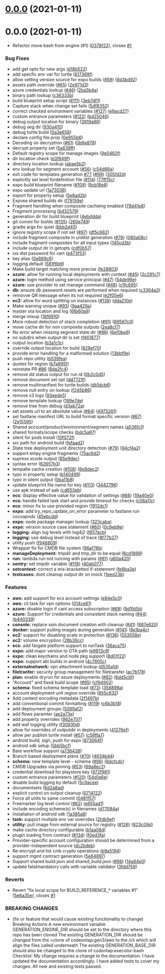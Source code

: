 # [0.0.0](https://github.com/hamlet-io/engine-plugin-aws/compare/v8.0.0...v0.0.0) (2021-01-11)



# 0.0.0 (2021-01-11)


* Refactor move bash from engine (#1) ([0378f22](https://github.com/hamlet-io/engine-plugin-aws/commit/0378f22409edd7c88e907dd7852531b10e8cb05b)), closes [#1](https://github.com/hamlet-io/engine-plugin-aws/issues/1)


### Bug Fixes

* add get opts for new args ([d18b522](https://github.com/hamlet-io/engine-plugin-aws/commit/d18b522076af6bd8d57e9942539b9b402d2e4c55))
* add specfic env var for turtle ([617369f](https://github.com/hamlet-io/engine-plugin-aws/commit/617369fedd4f3042916f36dbe314ff475e7c01c6))
* allow setting version source for expo builds ([#59](https://github.com/hamlet-io/engine-plugin-aws/issues/59)) ([8d3bd92](https://github.com/hamlet-io/engine-plugin-aws/commit/8d3bd922068c9642d90d66852597edd4f29d843f))
* assets path override ([#65](https://github.com/hamlet-io/engine-plugin-aws/issues/65)) ([2e971d3](https://github.com/hamlet-io/engine-plugin-aws/commit/2e971d31a8dd2e9e9b8f127ba49d11633518b4f9))
* azure credentials lookup ([#46](https://github.com/hamlet-io/engine-plugin-aws/issues/46)) ([2ba5b4a](https://github.com/hamlet-io/engine-plugin-aws/commit/2ba5b4aa87e8d76063cbfd0da13c02303ef201ce))
* binary path lookup ([c36333b](https://github.com/hamlet-io/engine-plugin-aws/commit/c36333b190c78d9ce1256280eb8d9dd3ec92237c))
* build blueprint setup script ([#111](https://github.com/hamlet-io/engine-plugin-aws/issues/111)) ([3eb7df1](https://github.com/hamlet-io/engine-plugin-aws/commit/3eb7df13ca9a85d7a371a5ef8fbe1758b4e54c47))
* Capture stack when change set fails ([5df8352](https://github.com/hamlet-io/engine-plugin-aws/commit/5df8352b919de8247d2340fca83b7bae8c473e4f))
* correct checked environment variables ([#127](https://github.com/hamlet-io/engine-plugin-aws/issues/127)) ([e9acd27](https://github.com/hamlet-io/engine-plugin-aws/commit/e9acd27a8d6b0833e7c8381a417af3fc03a5cc58))
* custom entrance parameters ([#122](https://github.com/hamlet-io/engine-plugin-aws/issues/122)) ([bd25046](https://github.com/hamlet-io/engine-plugin-aws/commit/bd2504658c5ffc90277221da53d9c1bafc9149ca))
* debug output location for binary ([3919a98](https://github.com/hamlet-io/engine-plugin-aws/commit/3919a982e1ae11a121093cc087ad2b1bba54fc19))
* debug seg dir ([930a410](https://github.com/hamlet-io/engine-plugin-aws/commit/930a410905fe19761628296950f8ca1101de2972))
* debug turtle build ([0a3e658](https://github.com/hamlet-io/engine-plugin-aws/commit/0a3e658c9ea0b102ba3bfb1e1aa5b0bb399b18ed))
* declare config file prop ([0e955b6](https://github.com/hamlet-io/engine-plugin-aws/commit/0e955b6088f11a32228b5f360abb9bc47f9c3d7f))
* Decoding on decryption ([#61](https://github.com/hamlet-io/engine-plugin-aws/issues/61)) ([0b6e878](https://github.com/hamlet-io/engine-plugin-aws/commit/0b6e878a6ae031ec84e2f3e3914d88a860c971dd))
* decrypt property set ([5a839ff](https://github.com/hamlet-io/engine-plugin-aws/commit/5a839ffe03e665c99a3b1a0533d17babcb61e328))
* Default registry scope for manage images ([9e0462f](https://github.com/hamlet-io/engine-plugin-aws/commit/9e0462f6ceeb91149a207b5c67bfa26ee7304cb8))
* dir location check ([e3f849f](https://github.com/hamlet-io/engine-plugin-aws/commit/e3f849f059276a9844d95db050b17e0340bc7b85))
* directory location lookup ([abae5b2](https://github.com/hamlet-io/engine-plugin-aws/commit/abae5b26eaee3ee53e6621931de69351c968c60f))
* env lookup for segment account ([#56](https://github.com/hamlet-io/engine-plugin-aws/issues/56)) ([c54d66a](https://github.com/hamlet-io/engine-plugin-aws/commit/c54d66a27d095928ed4361aa2cd174e4cca1471d))
* exit code for templates generation [#77](https://github.com/hamlet-io/engine-plugin-aws/issues/77) ([#99](https://github.com/hamlet-io/engine-plugin-aws/issues/99)) ([305fd2d](https://github.com/hamlet-io/engine-plugin-aws/commit/305fd2da2a1096440e0b5e7aa3c03886997d6b70))
* explicitly set level fordefinition file ([#114](https://github.com/hamlet-io/engine-plugin-aws/issues/114)) ([77ff15c](https://github.com/hamlet-io/engine-plugin-aws/commit/77ff15c57410884acdd3221bec44c133742bbdf2))
* expo build blueprint filename ([#109](https://github.com/hamlet-io/engine-plugin-aws/issues/109)) ([9cb18e8](https://github.com/hamlet-io/engine-plugin-aws/commit/9cb18e8aa4dc321145afb8af7eac1c56a9777467))
* expo update url ([1a73038](https://github.com/hamlet-io/engine-plugin-aws/commit/1a7303895f92df38b326d1e82727ec1234d26dc0))
* export for property setup ([5e8ad2b](https://github.com/hamlet-io/engine-plugin-aws/commit/5e8ad2b215a7f2883ac6651799033ae2b01b5360))
* Expose shared builds dir ([f79159e](https://github.com/hamlet-io/engine-plugin-aws/commit/f79159e75c26686fde63e0422547c70c7508b8a9))
* Fragment handling when composite cacheing enabled ([79d41e8](https://github.com/hamlet-io/engine-plugin-aws/commit/79d41e85d1dcfcbbf80db8f6ac6bd418badb116c))
* Fragment processing ([bd32579](https://github.com/hamlet-io/engine-plugin-aws/commit/bd3257950c7ce08ced03297a4a43f0feb10f5e27))
* generation dir for build blueprint ([4ebddda](https://github.com/hamlet-io/engine-plugin-aws/commit/4ebddda0cd804887bd2cd4af048072e0b8b91544))
* git commi for builds ([#135](https://github.com/hamlet-io/engine-plugin-aws/issues/135)) ([260e749](https://github.com/hamlet-io/engine-plugin-aws/commit/260e7496a7ea41604b8d7b307a32c4fbb57c36bf))
* gradle args for quiet ([bbb2d45](https://github.com/hamlet-io/engine-plugin-aws/commit/bbb2d45155f4b70eda78cc7598e3622c94dde5ca))
* ignore registry scope if not set ([#97](https://github.com/hamlet-io/engine-plugin-aws/issues/97)) ([df5c682](https://github.com/hamlet-io/engine-plugin-aws/commit/df5c6822d4d9e4a1860c7d6d0bc6ae8bf290885e))
* include fragment composite in unitlist generation ([#78](https://github.com/hamlet-io/engine-plugin-aws/issues/78)) ([080a08c](https://github.com/hamlet-io/engine-plugin-aws/commit/080a08c24dde0aaf5bfec7325d8a1550cb2db08e))
* include fragment composites for all input types ([145cd3b](https://github.com/hamlet-io/engine-plugin-aws/commit/145cd3ba44caa5e290989b351ae58fc4efe0fac8))
* include output dir in getopts ([cdf0b57](https://github.com/hamlet-io/engine-plugin-aws/commit/cdf0b57ac775c942f43439344c44df33ef6ece98))
* ios dist password for cert ([e473f53](https://github.com/hamlet-io/engine-plugin-aws/commit/e473f5383341b4b5a1b9ab780ab7b090dc15d35b))
* key alias ([0e889c6](https://github.com/hamlet-io/engine-plugin-aws/commit/0e889c610a3d458fd37b200091f2219a6a8761e4))
* logging default ([581f6b9](https://github.com/hamlet-io/engine-plugin-aws/commit/581f6b94d13f4fba6d8d1af0e91e29caa950f76e))
* Make build target matching more precise ([fe28803](https://github.com/hamlet-io/engine-plugin-aws/commit/fe28803e448e48e9618cda437ae78063d5919e5c))
* **azure:** allow for running local deployments with context ([#45](https://github.com/hamlet-io/engine-plugin-aws/issues/45)) ([2c291c7](https://github.com/hamlet-io/engine-plugin-aws/commit/2c291c767d75d8319fc78385599a1dab8b92c64e))
* **azure:** login method using service principal ([#47](https://github.com/hamlet-io/engine-plugin-aws/issues/47)) ([54de96e](https://github.com/hamlet-io/engine-plugin-aws/commit/54de96ec8a61f9da747c2faaf1aa70a7d669cd76))
* **azure:** use provider to set manage command ([#48](https://github.com/hamlet-io/engine-plugin-aws/issues/48)) ([c1fc695](https://github.com/hamlet-io/engine-plugin-aws/commit/c1fc695dec3f751b7960ea0354f5cb60e2b0ca8f))
* **db:** ensure db password resets are performed when required ([c3364a3](https://github.com/hamlet-io/engine-plugin-aws/commit/c3364a3c98c2d535be41f9bf8c7a69cb49feb7af))
* removve QR message when its not required ([e2f05e6](https://github.com/hamlet-io/engine-plugin-aws/commit/e2f05e69a51c42c05a0af8ee50de7bf3d3f433c0))
* **ec2:** allow for word splitting on instances ([#138](https://github.com/hamlet-io/engine-plugin-aws/issues/138)) ([dda210e](https://github.com/hamlet-io/engine-plugin-aws/commit/dda210ec8d79170f493b283acd99862093c5cd64))
* Make warning unique ([#93](https://github.com/hamlet-io/engine-plugin-aws/issues/93)) ([9aa429a](https://github.com/hamlet-io/engine-plugin-aws/commit/9aa429a95d33f9c73bdaa2e67743d605ea00137e))
* master ota location and log ([6fb60a9](https://github.com/hamlet-io/engine-plugin-aws/commit/6fb60a91ee333ff34cc26ad80a543a57b21e9306))
* merge mixup ([18f6910](https://github.com/hamlet-io/engine-plugin-aws/commit/18f6910cb6b0ee4d5a97de71f180a8c30d05c482))
* More robust detection of stack completion ([#91](https://github.com/hamlet-io/engine-plugin-aws/issues/91)) ([89567c0](https://github.com/hamlet-io/engine-plugin-aws/commit/89567c0f46c0dd191d39fa642947dfc4b1614e44))
* move cache dir for non composite outputs ([2ea8cf7](https://github.com/hamlet-io/engine-plugin-aws/commit/2ea8cf7c07134518dcc974b7778d56df33556723))
* No error when missing segment state dir ([#86](https://github.com/hamlet-io/engine-plugin-aws/issues/86)) ([6ef0be9](https://github.com/hamlet-io/engine-plugin-aws/commit/6ef0be931a247e3f234790ee04b5ca41e64dac25))
* no subdirs when output dir is set ([f461877](https://github.com/hamlet-io/engine-plugin-aws/commit/f4618773e745aeb4f6c71f4aadedb44c3cc0e74d))
* output location ([b3a1c1c](https://github.com/hamlet-io/engine-plugin-aws/commit/b3a1c1cb200782e3b7ede938ae51fc2ed66bf448))
* override output location for build ([829ef70](https://github.com/hamlet-io/engine-plugin-aws/commit/829ef7024d1b9d989a623a8b37c04ee6ebd4566a))
* provide error handling for a malformed solution ([13bbf9e](https://github.com/hamlet-io/engine-plugin-aws/commit/13bbf9eb5c8db6653f33e526ba60b61f7c48dd73))
* push repo utility ([b539fea](https://github.com/hamlet-io/engine-plugin-aws/commit/b539fea85415520113b9eb8a9c67d2d5c5591ecb))
* quotes for region ([b7a895f](https://github.com/hamlet-io/engine-plugin-aws/commit/b7a895f10f526bdc74c939e0de6d2754482d2c8c))
* reinstate PR [#86](https://github.com/hamlet-io/engine-plugin-aws/issues/86) ([8da2fc4](https://github.com/hamlet-io/engine-plugin-aws/commit/8da2fc4fae82cf2302b8dd399c128dfacfe912e2))
* remove dd status output for run id ([0b2c0d5](https://github.com/hamlet-io/engine-plugin-aws/commit/0b2c0d5c480a8a8e2cec51ea32885178d9169bc3))
* remove document set opt ([dd7721f](https://github.com/hamlet-io/engine-plugin-aws/commit/dd7721f20a529ab11159ed3bf08fff17ba8cb3f9))
* remove multimanfiest for turtle builds ([db1dcb6](https://github.com/hamlet-io/engine-plugin-aws/commit/db1dcb63fa8fd880412fb7c93dd44f071c72c6a4))
* remove null entry on lookup ([f245b86](https://github.com/hamlet-io/engine-plugin-aws/commit/f245b869c46fd52b5802490958bc0d33f6ae21c2))
* remove s3 logs ([93eede5](https://github.com/hamlet-io/engine-plugin-aws/commit/93eede5e91bb4baf9de399e8e2c7591f747072f4))
* remove template lookup ([199e7de](https://github.com/hamlet-io/engine-plugin-aws/commit/199e7de9dea84edbc9f5a855cba8d8b83dc33650))
* remove tree from debug ([d3ab72a](https://github.com/hamlet-io/engine-plugin-aws/commit/d3ab72a9a1e3b1ad5d184c1a299034f329a6b98d))
* set assets url to an absolute value ([#64](https://github.com/hamlet-io/engine-plugin-aws/issues/64)) ([4973261](https://github.com/hamlet-io/engine-plugin-aws/commit/4973261e0266a99a15bed8a8d55207f4d6558197))
* set fastlane manifest URL to build format specific version ([#67](https://github.com/hamlet-io/engine-plugin-aws/issues/67)) ([2e15595](https://github.com/hamlet-io/engine-plugin-aws/commit/2e155954bfc3ed68d00a4a96860ded8ad124516c))
* Shared account/product/environment/segment names ([a536fc1](https://github.com/hamlet-io/engine-plugin-aws/commit/a536fc14ab7c85937a412921ff53492bdb2a73dd))
* shared formats/scope checks ([bdc5a97](https://github.com/hamlet-io/engine-plugin-aws/commit/bdc5a971d96108917544a5c86f1f67641fa0fc19))
* silent for pods install ([10f072f](https://github.com/hamlet-io/engine-plugin-aws/commit/10f072f0eb9087b7389136e91a40c259b9fcfc22))
* src path for android build ([fefaad2](https://github.com/hamlet-io/engine-plugin-aws/commit/fefaad2496c3695ce9b1ae8b70c9abea57928a4d))
* State tree deployment unit directory detection ([#79](https://github.com/hamlet-io/engine-plugin-aws/issues/79)) ([94cf4a2](https://github.com/hamlet-io/engine-plugin-aws/commit/94cf4a260e55803aa4fa581306ecb869ae2d15da))
* support empy engine fragments ([75ac6d2](https://github.com/hamlet-io/engine-plugin-aws/commit/75ac6d2785111297b902607180c37f4d8c681c0a))
* supress xcode output ([85e9dec](https://github.com/hamlet-io/engine-plugin-aws/commit/85e9dec4b8016d71c6912b2d8e1fa1fd2b6845d1))
* syntax error ([62657b3](https://github.com/hamlet-io/engine-plugin-aws/commit/62657b3555c12da12dd806a7a59a71f9065e5fc2))
* tempalte cache creation ([#108](https://github.com/hamlet-io/engine-plugin-aws/issues/108)) ([8e8dec2](https://github.com/hamlet-io/engine-plugin-aws/commit/8e8dec23547293944681ad28db00803fbb1ad5b8))
* typo in property setup ([b140499](https://github.com/hamlet-io/engine-plugin-aws/commit/b140499e6a83dbc16cf6a2625389ed9225e2cd2f))
* typo in silent output ([0ba11b8](https://github.com/hamlet-io/engine-plugin-aws/commit/0ba11b8c1bc8097d3e77298b6b54b3f0c246ff0b))
* update blueprint file name for key ([#113](https://github.com/hamlet-io/engine-plugin-aws/issues/113)) ([3442796](https://github.com/hamlet-io/engine-plugin-aws/commit/344279610a46a69978aef0396d42da64261ec0cc))
* use apk instead of aab ([cd653eb](https://github.com/hamlet-io/engine-plugin-aws/commit/cd653eb513286029cf9acaa36bcb4836e7161b38))
* **ecs:** display effective value for validation of settings ([#88](https://github.com/hamlet-io/engine-plugin-aws/issues/88)) ([19a40e0](https://github.com/hamlet-io/engine-plugin-aws/commit/19a40e03d4593c7df0648f010fdc956b25b9547e))
* **ecs:** handle failed task start and provide timeout for checks ([c08a11c](https://github.com/hamlet-io/engine-plugin-aws/commit/c08a11c72579c9a31ddec7a660db833b9f1ae176))
* **ecs:** minor fix to use provided region ([1912dc1](https://github.com/hamlet-io/engine-plugin-aws/commit/1912dc1c11c5f79205e1acac1c8540d418fd3cdd))
* **expo:** add try_repo_update_on_error parameter to fastlane run cocoapods ([45ebcdd](https://github.com/hamlet-io/engine-plugin-aws/commit/45ebcdd35aed5fbb800ba790c6efd145d5b5d85f))
* **expo:** node package manager lookup ([323caba](https://github.com/hamlet-io/engine-plugin-aws/commit/323caba46bcb0aab872c251f9e8d3258e4d04b1d))
* **expo:** version source case statement ([#60](https://github.com/hamlet-io/engine-plugin-aws/issues/60)) ([0c9eb9e](https://github.com/hamlet-io/engine-plugin-aws/commit/0c9eb9e33c8e131aa7aaa8403ff758b0c344c7ca))
* **logging:** align log levels with log4j2 ([f657acb](https://github.com/hamlet-io/engine-plugin-aws/commit/f657acb23d8889f58fb92cc5555088e37b06abf6))
* **logging:** use debug level instead of trace ([8f77b27](https://github.com/hamlet-io/engine-plugin-aws/commit/8f77b2774e75d6e419fe0899e19d74b8072f82ab))
* utility push ([f946809](https://github.com/hamlet-io/engine-plugin-aws/commit/f946809dab9793a20e4990a36c03a36e6c2e8ae5))
* Wrapper fix for CMDB file system ([96af78b](https://github.com/hamlet-io/engine-plugin-aws/commit/96af78bd3a29981e5bce952ebc0141d488140b7e))
* **manageDeployment:** tmpdir and tmp_dir to be equal ([6cd1899](https://github.com/hamlet-io/engine-plugin-aws/commit/6cd189976fbe65197f7767e866130d1162467ae2))
* **run:** lambda run not running with params ([#81](https://github.com/hamlet-io/engine-plugin-aws/issues/81)) ([a60a420](https://github.com/hamlet-io/engine-plugin-aws/commit/a60a420135f0e3c5ef24b83f1f35a6e389b3b279))
* **sentry:** set tmpdir variable ([#118](https://github.com/hamlet-io/engine-plugin-aws/issues/118)) ([40ab077](https://github.com/hamlet-io/engine-plugin-aws/commit/40ab0771fb328c225a372e5db199c8e1c10310c1))
* **setcontext:** correct a mis-bracketted if-statement ([fe8ba3e](https://github.com/hamlet-io/engine-plugin-aws/commit/fe8ba3e5990f92d0375d4946dab015d288c9a049))
* **testcases:** dont cleanup output dir on mock ([1eed23b](https://github.com/hamlet-io/engine-plugin-aws/commit/1eed23b69d752ea4b5f08e40e881faab048c60cb))


### Features

* **aws:** add support for ecs account settings ([e84e5c0](https://github.com/hamlet-io/engine-plugin-aws/commit/e84e5c024bfeaeccb4caa97debe2f64990861613))
* **aws:** cli task for vpn options ([014ce61](https://github.com/hamlet-io/engine-plugin-aws/commit/014ce61c50152b1f2345bffce945880d8576c25c))
* **azure:** disable login if cant access subscription ([#69](https://github.com/hamlet-io/engine-plugin-aws/issues/69)) ([9d1fd5b](https://github.com/hamlet-io/engine-plugin-aws/commit/9d1fd5bc54e17ab3505f7d52de19b61e60ed5d6d))
* **azure:** Support for credentials and consistent stack naming ([#44](https://github.com/hamlet-io/engine-plugin-aws/issues/44)) ([b440339](https://github.com/hamlet-io/engine-plugin-aws/commit/b44033938bcd209a3bbe1dfa567a8bd36c755a58))
* **console:** replace ssm document creation with cleanup ([#41](https://github.com/hamlet-io/engine-plugin-aws/issues/41)) ([867e620](https://github.com/hamlet-io/engine-plugin-aws/commit/867e6207d8807b602ea877c61de46322de0b2f60))
* **docker:** support pulling images during generation ([#141](https://github.com/hamlet-io/engine-plugin-aws/issues/141)) ([8e1ba4c](https://github.com/hamlet-io/engine-plugin-aws/commit/8e1ba4cda92e8a4de3d5b97033fec62441911cfa))
* **ec2:** support for disabling scale in protection ([#136](https://github.com/hamlet-io/engine-plugin-aws/issues/136)) ([553558e](https://github.com/hamlet-io/engine-plugin-aws/commit/553558e4d08987ef12edac65f889f2536494740c))
* **ec2:** volume encryption ([28b39cc](https://github.com/hamlet-io/engine-plugin-aws/commit/28b39cc56d8fcb990d6489be074e0b32093beab0))
* **ecs:** add fargate platform support to runTask ([36aca75](https://github.com/hamlet-io/engine-plugin-aws/commit/36aca7531699785816cf0ecb8eb72481c1c240cb))
* **expo:** add major version to OTA path ([e9913c8](https://github.com/hamlet-io/engine-plugin-aws/commit/e9913c87244e7d645e66d3a5764f8633b7d351d3))
* **expo:** clean keychains and node pkg support ([8d01f22](https://github.com/hamlet-io/engine-plugin-aws/commit/8d01f229be70f755fbbfeae29491453b4a8630ec))
* **expo:** support abi builds in android ([4c7605c](https://github.com/hamlet-io/engine-plugin-aws/commit/4c7605ca6a11a32f7ac69866ccd57d48a9e09b93))
* **externalnetwork:** vpn attachment lookup ([d535a1d](https://github.com/hamlet-io/engine-plugin-aws/commit/d535a1d64480ef073b513db8adb365c01dd71875))
* **filetranfer:** security group management for filetransfer ([ac7b178](https://github.com/hamlet-io/engine-plugin-aws/commit/ac7b178eb1283e50516941b68599cea3c9272cb1))
* **plan:** enable dryrun for azure deployments ([#82](https://github.com/hamlet-io/engine-plugin-aws/issues/82)) ([6dd5cbf](https://github.com/hamlet-io/engine-plugin-aws/commit/6dd5cbfae9bb3076dab5f18aec120b9d87ada9be))
* "Account" and fixed build scope ([#95](https://github.com/hamlet-io/engine-plugin-aws/issues/95)) ([cf94902](https://github.com/hamlet-io/engine-plugin-aws/commit/cf94902e9b4583a6cf34a96ff14662f1fb5643cc))
* **schema:** fixed schema template load ([#73](https://github.com/hamlet-io/engine-plugin-aws/issues/73)) ([358898a](https://github.com/hamlet-io/engine-plugin-aws/commit/358898af0b5bb73e8c2fef7726720e9efa0e85ff))
* account deployment unit region override ([855c832](https://github.com/hamlet-io/engine-plugin-aws/commit/855c832f1794f84af6a8d68d049191e6e4f50658))
* Add content encoding metadata ([2f1497b](https://github.com/hamlet-io/engine-plugin-aws/commit/2f1497b4ae55a34da0efea5de3518bb793e26893))
* add conventional commit formatting ([#119](https://github.com/hamlet-io/engine-plugin-aws/issues/119)) ([c6b3b18](https://github.com/hamlet-io/engine-plugin-aws/commit/c6b3b18858af40760694048a8b358a075d993dbd))
* add deployment groups ([5099af2](https://github.com/hamlet-io/engine-plugin-aws/commit/5099af26c2e09160e0e1d98f20726ffac2405406))
* add flows paramter ([ae2a73e](https://github.com/hamlet-io/engine-plugin-aws/commit/ae2a73e7e96b8770b155b950c496111fb5c9fb93))
* add property overrides ([982e707](https://github.com/hamlet-io/engine-plugin-aws/commit/982e707522f8371fe1da92c872964fbd38aa4db5))
* add waf logging utility ([f30930d](https://github.com/hamlet-io/engine-plugin-aws/commit/f30930dc4e91e14ec7b9ec5b87eddbb525e5d2b3))
* allow for overrides of outputdir in deployments ([41276ef](https://github.com/hamlet-io/engine-plugin-aws/commit/41276efb6cd12c371ebeb35597566976251fd183))
* allow per publish turtle install ([#57](https://github.com/hamlet-io/engine-plugin-aws/issues/57)) ([c58ffa7](https://github.com/hamlet-io/engine-plugin-aws/commit/c58ffa75606b697690ded864a655186a6f0430de))
* android build, sign, push for expo ([873064f](https://github.com/hamlet-io/engine-plugin-aws/commit/873064f58fa0497e6f4c5960d4ba00a44401de62))
* android sdk setup ([5bb5bcf](https://github.com/hamlet-io/engine-plugin-aws/commit/5bb5bcf0118ad6c59c205dc97c2420d29d2d8889))
* Bare workflow support ([a736438](https://github.com/hamlet-io/engine-plugin-aws/commit/a736438c50f8a3c441723d715ac30a404be24e84))
* Branch based deployment plans ([#70](https://github.com/hamlet-io/engine-plugin-aws/issues/70)) ([4634b44](https://github.com/hamlet-io/engine-plugin-aws/commit/4634b4455f7ccf85f660a2003d6ef77147bad67b))
* **schema:** new template level - schema ([#66](https://github.com/hamlet-io/engine-plugin-aws/issues/66)) ([8dcfcdc](https://github.com/hamlet-io/engine-plugin-aws/commit/8dcfcdc76a549d7ac4e28357b98d1da2e19b13be))
* CMDB Upgrades via pinning ([#53](https://github.com/hamlet-io/engine-plugin-aws/issues/53)) ([69a8ec2](https://github.com/hamlet-io/engine-plugin-aws/commit/69a8ec262eb4fff95e347b1c5ebe9c89c436e03c))
* credential download for playstore key ([972f981](https://github.com/hamlet-io/engine-plugin-aws/commit/972f9819c70cc530ce40ae4adf355918265371bc))
* custom entrance parameters ([#120](https://github.com/hamlet-io/engine-plugin-aws/issues/120)) ([54d1e6e](https://github.com/hamlet-io/engine-plugin-aws/commit/54d1e6ece0ff959c985119547f7964162b34e895))
* disable build logging by default ([5c9acee](https://github.com/hamlet-io/engine-plugin-aws/commit/5c9acee1219a370e6b99d93345efde09f4408f3c))
* documentsets ([6d2a8ad](https://github.com/hamlet-io/engine-plugin-aws/commit/6d2a8adf81d843e8b95ec6bc817f7994e4d61bfd))
* explicit control on output cleanup ([0714122](https://github.com/hamlet-io/engine-plugin-aws/commit/0714122202e1ceb7cabc8c6f54d808abd082abee))
* Force all units to same commit ([0481f57](https://github.com/hamlet-io/engine-plugin-aws/commit/0481f57f23e674a14b4bb336cf5e3d9b2400cf39))
* Freemarker log level control ([#62](https://github.com/hamlet-io/engine-plugin-aws/issues/62)) ([e655ad1](https://github.com/hamlet-io/engine-plugin-aws/commit/e655ad12094d03f72574951f5027b9ab24735c9d))
* Include encoding scheme(s) in filenames ([d77084a](https://github.com/hamlet-io/engine-plugin-aws/commit/d77084a0883c1f54c936cda89e1d44b2a40e0402))
* installation of android sdk ([1a385a8](https://github.com/hamlet-io/engine-plugin-aws/commit/1a385a8ea80522839003a9bc3d6f87f739ae59e3))
* **task:** support multiple env var overrides ([2fdb9ef](https://github.com/hamlet-io/engine-plugin-aws/commit/2fdb9ef89a41898bbb36e93068e93f740a9c70b9))
* **utility:** pull image from external source for registry ([#126](https://github.com/hamlet-io/engine-plugin-aws/issues/126)) ([823c09d](https://github.com/hamlet-io/engine-plugin-aws/commit/823c09d61e8c1cec2ab7828fe8e738d33307207c))
* make cache directory configurable ([b1aa08d](https://github.com/hamlet-io/engine-plugin-aws/commit/b1aa08d635a8f3ab3ee602f9ffd8143e72383a50))
* plugin loading from contract ([#134](https://github.com/hamlet-io/engine-plugin-aws/issues/134)) ([f0ed3fa](https://github.com/hamlet-io/engine-plugin-aws/commit/f0ed3fae39848f641b0b18656284f0efc56c14ff))
* Provider-specific account configuration should be determined from a provider-independent source ([dc2bdeb](https://github.com/hamlet-io/engine-plugin-aws/commit/dc2bdeb8f13f6b87127b2380524601fee8cf7219))
* Re-encrypt and list cmk crypto operations ([b9a5194](https://github.com/hamlet-io/engine-plugin-aws/commit/b9a51943c949e4ec73d12a614e9000360fef791e))
* support mgmt contract generation ([5e64897](https://github.com/hamlet-io/engine-plugin-aws/commit/5e6489703d07bf77a422c44a473afbf1d081ff90))
* Support shared build.json and shared_build.json ([#98](https://github.com/hamlet-io/engine-plugin-aws/issues/98)) ([14a84e0](https://github.com/hamlet-io/engine-plugin-aws/commit/14a84e0bba2a6c3c5c88683164f0bce62a7377b2))
* update fatalmandatory calls with variable validator ([3fdd759](https://github.com/hamlet-io/engine-plugin-aws/commit/3fdd7597b828ba45ad590379fa28f3e56d03e056))


### Reverts

* Revert "fix local scope for BUILD_REFERENCE_* variables #1" ([5e6a35e](https://github.com/hamlet-io/engine-plugin-aws/commit/5e6a35ec10b6b26b8773c13f63cf502a4c27a8ee)), closes [#1](https://github.com/hamlet-io/engine-plugin-aws/issues/1)


### BREAKING CHANGES

* (fix or feature that would cause existing functionality to change)
Breaking Actions
A new environment variable GENERATION_ENGINE_DIR should be set to the directory where this repo has been cloned
The existing GENERATION_DIR should be changed from the <clone of codeontap:gen3/aws to the <clone of codeontap:exeuctor-bash>/cli which will align the files called underneath
The existing GENERATION_BASE_DIR should also be changed to the clone of codontap:execotor-bash
Checklist:
 My change requires a change to the documentation.
 I have updated the documentation accordingly.
 I have added tests to cover my changes.
 All new and existing tests passed.



